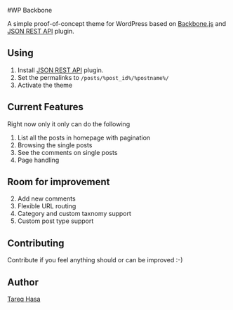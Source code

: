 #WP Backbone

A simple proof-of-concept theme for WordPress based on [Backbone.js](http://backbonejs.org/) and [JSON REST API](https://github.com/rmccue/wp-api) plugin.

## Using
1. Install [JSON REST API](https://github.com/rmccue/wp-api) plugin.
2. Set the permalinks to `/posts/%post_id%/%postname%/`
3. Activate the theme

## Current Features
Right now only it only can do the following

1. List all the posts in homepage with pagination
2. Browsing the single posts
3. See the comments on single posts
4. Page handling

## Room for improvement

2. Add new comments
3. Flexible URL routing
4. Category and custom taxnomy support
5. Custom post type support

## Contributing
Contribute if you feel anything should or can be improved :-)

## Author
[Tareq Hasa](http://tareq.wedevs.com)